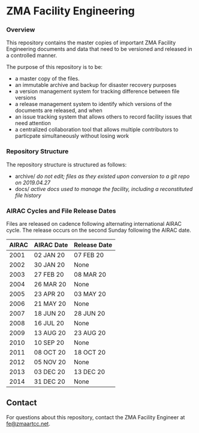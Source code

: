 # ZMA Facility Engineering

### Overview

This repository contains the master copies of important ZMA Facility Engineering documents and data that need to be versioned and released in a controlled manner. 

The purpose of this repository is to be:
* a master copy of the files.
* an immutable archive and backup for disaster recovery purposes 
* a version management system for tracking difference between file versions
* a release management system to identify which versions of the documents are released, and when
* an issue tracking system that allows others to record facility issues that need attention
* a centralized collaboration tool that allows multiple contributors to particpate simultaneously without losing work

### Repository Structure

The repository structure is structured as follows:

- archive/ *do not edit; files as they existed upon conversion to a git repo on 2019.04.27*</li>
- docs/ *active docs used to manage the facility, including a reconstituted file history*


### AIRAC Cycles and File Release Dates

Files are released on cadence following alternating international AIRAC cycle. The release occurs on the second Sunday following the AIRAC date.

| AIRAC | AIRAC Date | Release Date |
|-------|------------|--------------|
|2001   |  02 JAN 20 | 07 FEB 20    |
|2002   |	30 JAN 20  | None         |
|2003   |	27 FEB 20  | 08 MAR 20    |
|2004   |	26 MAR 20  | None         |
|2005   |	23 APR 20  | 03 MAY 20    |
|2006   |	21 MAY 20  | None         |
|2007   |	18 JUN 20  | 28 JUN 20    |
|2008   |	16 JUL 20  | None         |
|2009   |	13 AUG 20  | 23 AUG 20    |
|2010   |	10 SEP 20  | None         |
|2011   |	08 OCT 20  | 18 OCT 20    |
|2012   |	05 NOV 20  | None         |
|2013   |	03 DEC 20  | 13 DEC 20    |
|2014   |	31 DEC 20  | None         |

## Contact

For questions about this repository, contact the ZMA Facility Engineer at fe@zmaartcc.net.
